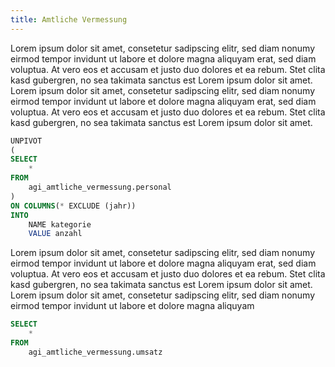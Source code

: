 ```yaml
---
title: Amtliche Vermessung
---
```


Lorem ipsum dolor sit amet, consetetur sadipscing elitr, sed diam nonumy eirmod tempor invidunt ut labore et dolore magna aliquyam erat, sed diam voluptua. At vero eos et accusam et justo duo dolores et ea rebum. Stet clita kasd gubergren, no sea takimata sanctus est Lorem ipsum dolor sit amet. Lorem ipsum dolor sit amet, consetetur sadipscing elitr, sed diam nonumy eirmod tempor invidunt ut labore et dolore magna aliquyam erat, sed diam voluptua. At vero eos et accusam et justo duo dolores et ea rebum. Stet clita kasd gubergren, no sea takimata sanctus est Lorem ipsum dolor sit amet.

```sql personal
UNPIVOT 
(
SELECT 
    *
FROM 
    agi_amtliche_vermessung.personal
)
ON COLUMNS(* EXCLUDE (jahr))
INTO
    NAME kategorie
    VALUE anzahl
```

<BarChart
    title='Personal in der amtlichen Vermessung' 
    data={personal}
    x=jahr
    y=anzahl
    series=kategorie
    yAxisTitle="Personen"
    markers=true
    xFmt='###0'
/>

Lorem ipsum dolor sit amet, consetetur sadipscing elitr, sed diam nonumy eirmod tempor invidunt ut labore et dolore magna aliquyam erat, sed diam voluptua. At vero eos et accusam et justo duo dolores et ea rebum. Stet clita kasd gubergren, no sea takimata sanctus est Lorem ipsum dolor sit amet. Lorem ipsum dolor sit amet, consetetur sadipscing elitr, sed diam nonumy eirmod tempor invidunt ut labore et dolore magna aliquyam

```sql umsatz
SELECT 
    *
FROM 
    agi_amtliche_vermessung.umsatz
```

<LineChart
    title='Anzahl Grenzmutationen' 
    data={umsatz}
    x=jahr
    y=anzahl_grenzmutationen
    yAxisTitle="Mutationen"
    markers=true
    xFmt='###0'
/>

<LineChart
    title='Anzahl Gebäudemutationen' 
    data={umsatz}
    x=jahr
    y=anzahl_gebaeudemutationen
    yAxisTitle="Mutationen"
    markers=true
    xFmt='###0'
/>

<LineChart
    title='Umsatz' 
    data={umsatz}
    x=jahr
    y=umsatz_in_chf
    yAxisTitle="CHF"
    markers=true
    xFmt='###0'
/>

